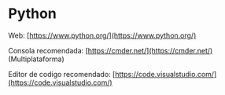 # Python

Web: [https://www.python.org/](https://www.python.org/)

Consola recomendada: [https://cmder.net/](https://cmder.net/) (Multiplataforma)

Editor de codigo recomendado: [https://code.visualstudio.com/](https://code.visualstudio.com/)